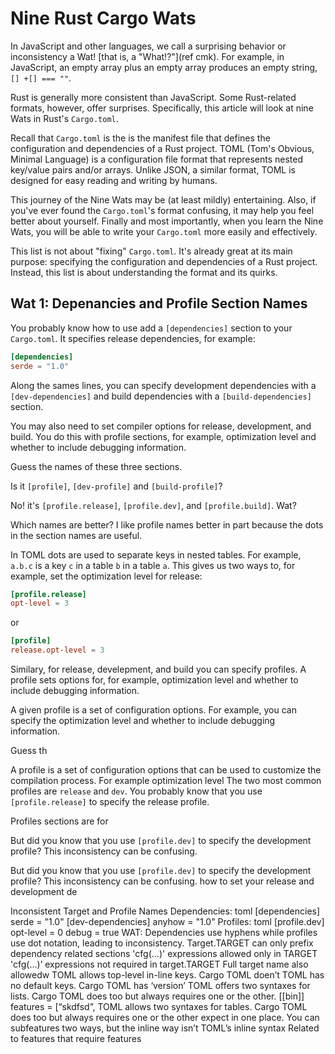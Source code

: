 # Nine Rust Cargo Wats

In JavaScript and other languages, we call a surprising behavior or inconsistency a Wat! [that is, a "What!?"](ref cmk). For example, in JavaScript, an empty array plus an empty array produces an empty string, `[] +[] === ""`.

Rust is generally more consistent than JavaScript. Some Rust-related formats, however, offer surprises. Specifically, this article will look at nine Wats in Rust's `Cargo.toml`.

Recall that `Cargo.toml` is the is the manifest file that defines the configuration and dependencies of a Rust project. TOML (Tom's Obvious, Minimal Language) is a configuration file format that represents nested key/value pairs and/or arrays. Unlike JSON, a similar format, TOML is designed for easy reading and writing by humans.

This journey of the Nine Wats may be (at least mildly) entertaining. Also, if you've ever found the `Cargo.toml`'s format confusing, it may help you feel better about
yourself. Finally and most importantly, when you learn the Nine Wats, you will be able to write your `Cargo.toml` more easily and effectively.

This list is not about "fixing" `Cargo.toml`. It's already great at its main purpose: specifying the configuration and dependencies of a Rust project. Instead, this list is about understanding the format and its quirks.

## Wat 1: Depenancies and Profile Section Names

You probably know how to use add a `[dependencies]` section to your `Cargo.toml`. It specifies release dependencies, for example:

```toml
[dependencies]
serde = "1.0"
```

Along the sames lines, you can specify development dependencies with a `[dev-dependencies]` and build dependencies with a `[build-dependencies]` section.

You may also need to set compiler options for release, development, and build. You do this with profile sections, for example, optimization level and whether to include debugging information.

Guess the names of these three sections.

Is it `[profile]`, `[dev-profile]` and `[build-profile]`?

No! it's `[profile.release]`, `[profile.dev]`, and `[profile.build]`. Wat?

Which names are better? I like profile names better in part because the dots in the section names are useful.

In TOML dots are used to separate keys in nested tables. For example, `a.b.c` is a key `c` in a table `b` in a table `a`. This gives us two ways to, for example, set the optimization level for release:

```toml
[profile.release]
opt-level = 3
```

or

```toml
[profile]
release.opt-level = 3
```

Similary, for release, develepment, and build you can specify profiles. A profile sets options for, for example, optimization level and whether to include debugging information.

A given profile is a set of configuration options. For example, you can specify the optimization level and whether to include debugging information.

Guess th

A profile is a set of configuration options that can be used to customize the compilation process. For example optimization level
The two most common profiles are `release` and `dev`. You probably know that you use `[profile.release]` to specify the release profile.

Profiles sections are for

But did you know that you use `[profile.dev]` to specify the development profile? This inconsistency can be confusing.

But did you know that you use `[profile.dev]` to specify the development profile? This inconsistency can be confusing.
how to set your release and development de

Inconsistent Target and Profile Names
Dependencies:
toml
[dependencies] serde = "1.0" [dev-dependencies] anyhow = "1.0"
Profiles:
toml
[profile.dev] opt-level = 0 debug = true
WAT: Dependencies use hyphens while profiles use dot notation, leading to inconsistency.
Target.TARGET can only prefix dependency related sections
'cfg(…)' expressions allowed only in TARGET
'cfg(…)’ expressions not required in target.TARGET
Full target name also allowedw
TOML allows top-level in-line keys. Cargo TOML doen’t
TOML has no default keys. Cargo TOML has ‘version’
TOML offers two syntaxes for lists. Cargo TOML does too but always requires one or the other.
[[bin]]
features = [“skdfsd”,
TOML allows two syntaxes for tables. Cargo TOML does too but always requires one or the other expect in one place.
You can subfeatures two ways, but the inline way isn’t TOML’s inline syntax
Related to features that require features
